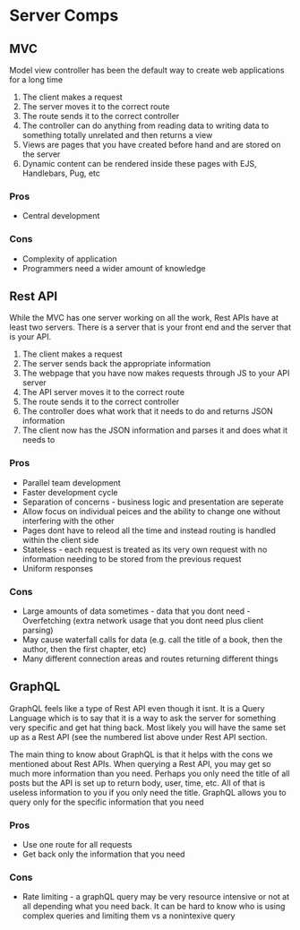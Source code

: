# Server Comps

## MVC

Model view controller has been the default way to create web applications for a long time

1. The client makes a request
2. The server moves it to the correct route
3. The route sends it to the correct controller
4. The controller can do anything from reading data to writing data to something totally unrelated and then returns a view
5. Views are pages that you have created before hand and are stored on the server
6. Dynamic content can be rendered inside these pages with EJS, Handlebars, Pug, etc

### Pros
* Central development
### Cons
* Complexity of application
* Programmers need a wider amount of knowledge

## Rest API

While the MVC has one server working on all the work, Rest APIs have at least two servers. There is a server that is your front end and the server that is your API.

1. The client makes a request
2. The server sends back the appropriate information
3. The webpage that you have now makes requests through JS to your API server
4. The API server moves it to the correct route
5. The route sends it to the correct controller
6. The controller does what work that it needs to do and returns JSON information
7. The client now has the JSON information and parses it and does what it needs to

### Pros
* Parallel team development
* Faster development cycle
* Separation of concerns - business logic and presentation are seperate
* Allow focus on individual peices and the ability to change one without interfering with the other
* Pages dont have to releod all the time and instead routing is handled within the client side
* Stateless - each request is treated as its very own request with no information needing to be stored from the previous request
* Uniform responses

### Cons
* Large amounts of data sometimes - data that you dont need - Overfetching (extra network usage that you dont need plus client parsing)
* May cause waterfall calls for data (e.g. call the title of a book, then the author, then the first chapter, etc)
* Many different connection areas and routes returning different things

## GraphQL

GraphQL feels like a type of Rest API even though it isnt. It is a Query Language which is to say that it is a way to ask the server for something very specific and get hat thing back. Most likely you will have the same set up as a Rest API (see the numbered list above under Rest API section.

The main thing to know about GraphQL is that it helps with the cons we mentioned about Rest APIs. When querying a Rest API, you may get so much more information than you need. Perhaps you only need the title of all posts but the API is set up to return body, user, time, etc. All of that is useless information to you if you only need the title. GraphQL allows you to query only for the specific information that you need

### Pros
* Use one route for all requests
* Get back only the information that you need

### Cons
* Rate limiting - a graphQL query may be very resource intensive or not at all depending what you need back. It can be hard to know who is using complex queries and limiting them vs a nonintexive query
